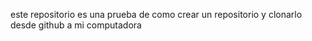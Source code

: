 este repositorio es una prueba de como crear un repositorio y clonarlo desde github a mi computadora
